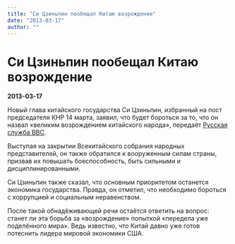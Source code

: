 ```yaml
---
title: "Си Цзиньпин пообещал Китаю возрождение"
date: "2013-03-17"
author: ""
---
```


# Си Цзиньпин пообещал Китаю возрождение

**2013-03-17** 

Новый глава китайского государства Си Цзиньпин, избранный на пост председателя КНР 14 марта, заявил, что будет бороться за то, что он назвал «великим возрождением китайского народа», передаёт [Русская служба BBC](http://www.bbc.co.uk/russian/).

Выступая на закрытии Всекитайского собрания народных представителей, он также обратился к вооруженным силам страны, призвав их повышать боеспособность, быть сильными и дисциплинированными.

Си Цзиньпин также сказал, что основным приоритетом останется экономика государства. Правда, он отметил, что необходимо бороться с коррупцией и социальным неравенством.

После такой обнадёживающей речи остаётся ответить на вопрос: станет ли эта борьба за «возрождение» попыткой «передела уже поделённого мира». Ведь известно, что Китай давно уже готов потеснить лидера мировой экономики США.